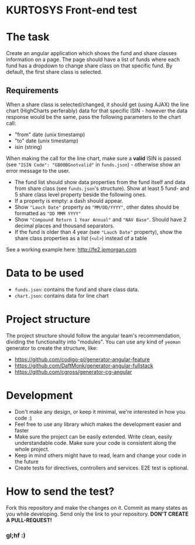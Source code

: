 # KURTOSYS Front-end test

# The task
Create an angular application which shows the fund and share classes information on a page.
The page should have a list of funds where each fund has a dropdown to change share class on that specific fund. By default, the first share class is selected.

## Requirements
When a share class is selected/changed, it should get (using AJAX) the line chart (HighCharts perferably) data for that specific ISIN - however the data response would be the same, pass the following parameters to the chart call:
- "from" date (unix timestamp)
- "to" date (unix timestamp)
- isin (string)

When making the call for the line chart, make sure a **valid** ISIN is passed (see `"ISIN Code": "GB00BGnotvalid"` in `funds.json`) - otherwise show an error message to the user.

- The fund list should show data properties from the fund itself and data from share class (see `funds.json`'s structure). Show at least 5 fund- and 5 share class level property beside the following ones.
- If a property is empty: a dash should appear.
- Show `"Lauch Date"` property as `"MM/DD/YYYY"`, other dates should be formatted as `"DD MMM YYYY"`
- Show `"Compound Return 1 Year Annual"` and `"NAV Base"`. Should have 2 decimal places and thousand separators.
- If the fund is older than 4 year (see `"Lauch Date"` property), show the share class properties as a list (`<ul>`) instead of a table

See a working example here: http://fe2.jpmorgan.com

# Data to be used
- `funds.json`: contains the fund and share class data.
- `chart.json`: contains data for line chart

# Project structure
The project structure should follow the angular team's recommendation, dividing the functionality into "modules".
You can use any kind of `yeoman` generator to create the structure, like:
- https://github.com/codigo-pl/generator-angular-feature
- https://github.com/DaftMonk/generator-angular-fullstack
- https://github.com/cgross/generator-cg-angular

# Development
- Don't make any design, or keep it minimal, we're interested in how you code :)
- Feel free to use any library which makes the development easier and faster
- Make sure the project can be easily extended. Write clean, easily understandable code. Make sure your code is consistent along the whole project.
- Keep in mind others might have to read, learn and change your code in the future
- Create tests for directives, controllers and services. E2E test is optional.


# How to send the test?
Fork this repository and make the changes on it.
Commit as many states as you while developing.
Send only the link to your repository. **DON'T CREATE A PULL-REQUEST!**

### gl;hf :)

